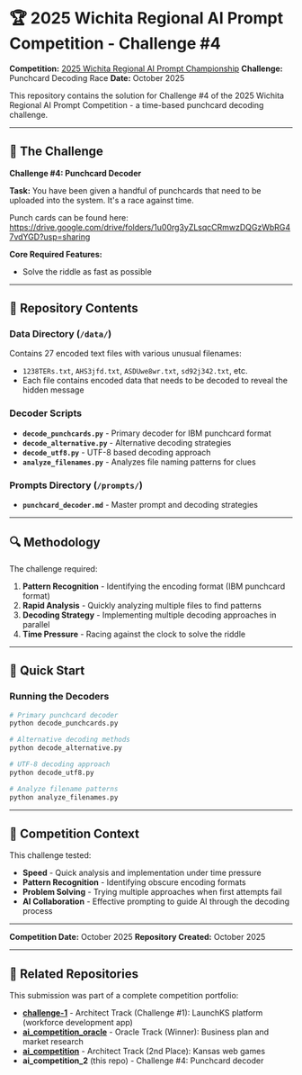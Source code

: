 # 🏆 2025 Wichita Regional AI Prompt Competition - Challenge #4

**Competition:** [2025 Wichita Regional AI Prompt Championship](https://www.aipromptchamp.com)
**Challenge:** Punchcard Decoding Race
**Date:** October 2025

This repository contains the solution for Challenge #4 of the 2025 Wichita Regional AI Prompt Competition - a time-based punchcard decoding challenge.

---

## 🎯 The Challenge

**Challenge #4: Punchcard Decoder**

**Task:** You have been given a handful of punchcards that need to be uploaded into the system. It's a race against time.

Punch cards can be found here:
https://drive.google.com/drive/folders/1u00rg3yZLsqcCRmwzDQGzWbRG47vdYGD?usp=sharing

**Core Required Features:**
- Solve the riddle as fast as possible

---

## 📁 Repository Contents

### Data Directory (`/data/`)
Contains 27 encoded text files with various unusual filenames:
- `1238TERs.txt`, `AHS3jfd.txt`, `ASDUwe8wr.txt`, `sd92j342.txt`, etc.
- Each file contains encoded data that needs to be decoded to reveal the hidden message

### Decoder Scripts

- **`decode_punchcards.py`** - Primary decoder for IBM punchcard format
- **`decode_alternative.py`** - Alternative decoding strategies
- **`decode_utf8.py`** - UTF-8 based decoding approach
- **`analyze_filenames.py`** - Analyzes file naming patterns for clues

### Prompts Directory (`/prompts/`)

- **`punchcard_decoder.md`** - Master prompt and decoding strategies

---

## 🔍 Methodology

The challenge required:

1. **Pattern Recognition** - Identifying the encoding format (IBM punchcard format)
2. **Rapid Analysis** - Quickly analyzing multiple files to find patterns
3. **Decoding Strategy** - Implementing multiple decoding approaches in parallel
4. **Time Pressure** - Racing against the clock to solve the riddle

---

## 🚀 Quick Start

### Running the Decoders

```bash
# Primary punchcard decoder
python decode_punchcards.py

# Alternative decoding methods
python decode_alternative.py

# UTF-8 decoding approach
python decode_utf8.py

# Analyze filename patterns
python analyze_filenames.py
```

---

## 📝 Competition Context

This challenge tested:
- **Speed** - Quick analysis and implementation under time pressure
- **Pattern Recognition** - Identifying obscure encoding formats
- **Problem Solving** - Trying multiple approaches when first attempts fail
- **AI Collaboration** - Effective prompting to guide AI through the decoding process

---

**Competition Date:** October 2025
**Repository Created:** October 2025

---

## 🔗 Related Repositories

This submission was part of a complete competition portfolio:

- **[challenge-1](https://github.com/jsperson/challenge-1)** - Architect Track (Challenge #1): LaunchKS platform (workforce development app)
- **[ai_competition_oracle](https://github.com/jsperson/ai_competition_oracle)** - Oracle Track (Winner): Business plan and market research
- **[ai_competition](https://github.com/jsperson/ai_competition)** - Architect Track (2nd Place): Kansas web games
- **ai_competition_2** (this repo) - Challenge #4: Punchcard decoder
